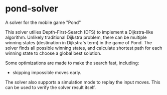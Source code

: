 # pond-solver
A solver for the mobile game "Pond"

This solver utilies Depth-First-Search (DFS) to implement a Dijkstra-like algorithm. Unlikely traditional Dijkstra problem, there can be multiple winning states (destination in Dijkstra's term) in the game of Pond. The solver finds all possible winning states, and calculate shortest path for each winning state to choose a global best solution.

Some optimizations are made to make the search fast, including:
 * skipping impossible moves early.

The solver also supports a simulation mode to replay the input moves. This can be used to verify the solver result itself.
